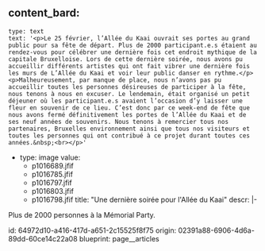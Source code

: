 content_bard:
  -
    type: text
    text: '<p>Le 25 février, l’Allée du Kaai ouvrait ses portes au grand public pour sa fête de départ. Plus de 2000 participant.e.s étaient au rendez-vous pour célébrer une dernière fois cet endroit mythique de la capitale Bruxelloise. Lors de cette dernière soirée, nous avons pu accueillir différents artistes qui ont fait vibrer une dernière fois les murs de L’Allée du Kaai et voir leur public danser en rythme.</p><p>Malheureusement, par manque de place, nous n’avons pas pu accueillir toutes les personnes désireuses de participer à la fête, nous tenons à nous en excuser. Le lendemain, était organisé un petit déjeuner où les participant.e.s avaient l’occasion d’y laisser une fleur en souvenir de ce lieu. C’est donc par ce week-end de fête que nous avons fermé définitivement les portes de l’Allée du Kaai et de ses neuf années de souvenirs. Nous tenons à remercier tous nos partenaires, Bruxelles environnement ainsi que tous nos visiteurs et toutes les personnes qui ont contribué à ce projet durant toutes ces années.&nbsp;<br></p>'
  -
    type: image
    value:
      - p1016689.jfif
      - p1016785.jfif
      - p1016797.jfif
      - p1016803.jfif
      - p1016798.jfif
title: "Une dernière soirée pour l'Allée du Kaai"
descr: |-
  <p>Plus de 2000 personnes à la Mémorial Party.
  </p>
id: 64972d10-a416-417d-a651-2c15525f8f75
origin: 02391a88-6906-4d6a-89dd-60ce14c22a08
blueprint: page__articles
